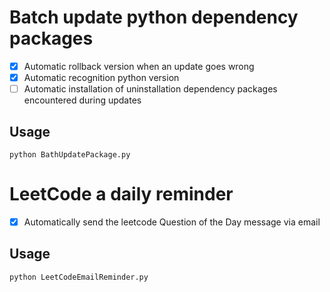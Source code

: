 # Batch update python dependency packages
- [x] Automatic rollback version when an update goes wrong
- [x] Automatic recognition python version
- [ ] Automatic installation of uninstallation dependency packages encountered during updates
## Usage
```
python BathUpdatePackage.py
```

# LeetCode a daily reminder
- [x] Automatically send the leetcode Question of the Day message via email
## Usage
```
python LeetCodeEmailReminder.py
```
